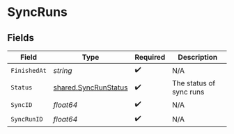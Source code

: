 # SyncRuns


## Fields

| Field                                                               | Type                                                                | Required                                                            | Description                                                         |
| ------------------------------------------------------------------- | ------------------------------------------------------------------- | ------------------------------------------------------------------- | ------------------------------------------------------------------- |
| `FinishedAt`                                                        | *string*                                                            | :heavy_check_mark:                                                  | N/A                                                                 |
| `Status`                                                            | [shared.SyncRunStatus](../../../pkg/models/shared/syncrunstatus.md) | :heavy_check_mark:                                                  | The status of sync runs                                             |
| `SyncID`                                                            | *float64*                                                           | :heavy_check_mark:                                                  | N/A                                                                 |
| `SyncRunID`                                                         | *float64*                                                           | :heavy_check_mark:                                                  | N/A                                                                 |